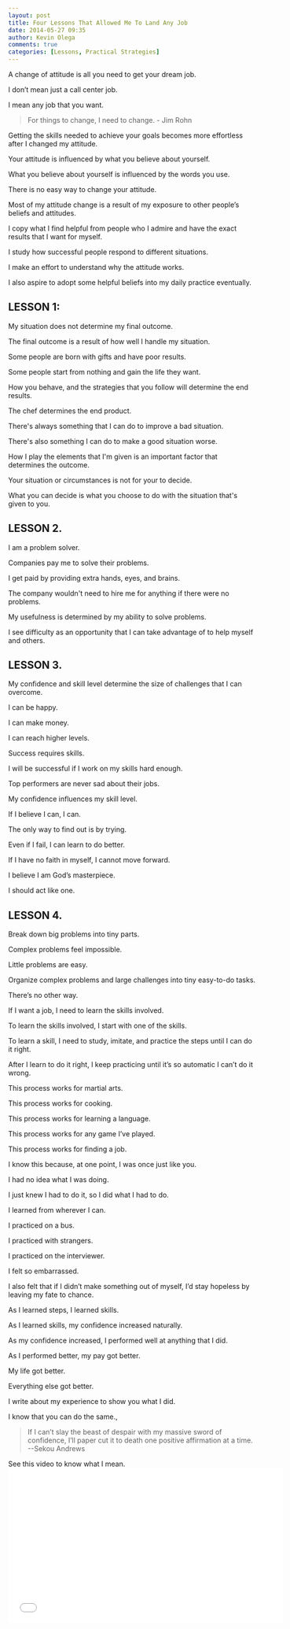 ```yaml
---
layout: post
title: Four Lessons That Allowed Me To Land Any Job
date: 2014-05-27 09:35
author: Kevin Olega
comments: true
categories: [Lessons, Practical Strategies]
---
```

A change of attitude is all you need to get your dream job. 

I don’t mean just a call center job.

I mean any job that you want.


> For things to change, I need to change. - Jim Rohn

Getting the skills needed to achieve your goals becomes more effortless after I changed my attitude.

Your attitude is influenced by what you believe about yourself. 

What you believe about yourself is influenced by the words you use. 

There is no easy way to change your attitude. 

Most of my attitude change is a result of my exposure to other people’s beliefs and attitudes. 

I copy what I find helpful from people who I admire and have the exact results that I want for myself. 

I study how successful people respond to different situations.

I make an effort to understand why the attitude works.

I also aspire to adopt some helpful beliefs into my daily practice eventually. 


## LESSON 1: 


My situation does not determine my final outcome.

The final outcome is a result of how well I handle my situation.

Some people are born with gifts and have poor results. 

Some people start from nothing and gain the life they want. 

How you behave, and the strategies that you follow will determine the end results.

The chef determines the end product.

There's always something that I can do to improve a bad situation.

There's also something I can do to make a good situation worse.

How I play the elements that I'm given is an important factor that determines the outcome.

Your situation or circumstances is not for your to decide.

What you can decide is what you choose to do with the situation that's given to you.  

## LESSON 2. 

I am a problem solver.

Companies pay me to solve their problems. 

I get paid by providing extra hands, eyes, and brains. 

The company wouldn't need to hire me for anything if there were no problems.

My usefulness is determined by my ability to solve problems.

I see difficulty as an opportunity that I can take advantage of to help myself and others. 


## LESSON 3. 

My confidence and skill level determine the size of challenges that I can overcome.

I can be happy.

I can make money.

I can reach higher levels.

Success requires skills.

I will be successful if I work on my skills hard enough.

Top performers are never sad about their jobs. 

My confidence influences my skill level. 

If I believe I can, I can.

The only way to find out is by trying.

Even if I fail, I can learn to do better. 

If I have no faith in myself, I cannot move forward. 

I believe I am God’s masterpiece. 

I should act like one. 


## LESSON 4. 

Break down big problems into tiny parts.

Complex problems feel impossible.

Little problems are easy.

Organize complex problems and large challenges into tiny easy-to-do tasks.

There’s no other way. 

If I want a job, I need to learn the skills involved. 

To learn the skills involved, I start with one of the skills. 

To learn a skill, I need to study, imitate, and practice the steps until I can do it right. 

After I learn to do it right, I keep practicing until it’s so automatic I can’t do it wrong. 

This process works for martial arts. 

This process works for cooking. 

This process works for learning a language. 

This process works for any game I’ve played. 

This process works for finding a job. 

I know this because, at one point, I was once just like you. 

I had no idea what I was doing. 

I just knew I had to do it, so I did what I had to do. 

I learned from wherever I can. 

I practiced on a bus. 

I practiced with strangers. 

I practiced on the interviewer. 

I felt so embarrassed.

I also felt that if I didn’t make something out of myself, I’d stay hopeless by leaving my fate to chance. 

As I learned steps, I learned skills. 

As I learned skills, my confidence increased naturally. 

As my confidence increased, I performed well at anything that I did. 

As I performed better, my pay got better. 

My life got better.

Everything else got better. 

I write about my experience to show you what I did.

I know that you can do the same.,

> If I can’t slay the beast of despair with my massive sword of confidence, I’ll paper cut it to death one positive affirmation at a time. --Sekou Andrews

See this video to know what I mean.<iframe src="//www.youtube.com/embed/ehnl0cd-rcw" width="560" height="315" frameborder="0" allowfullscreen="allowfullscreen"></iframe>
